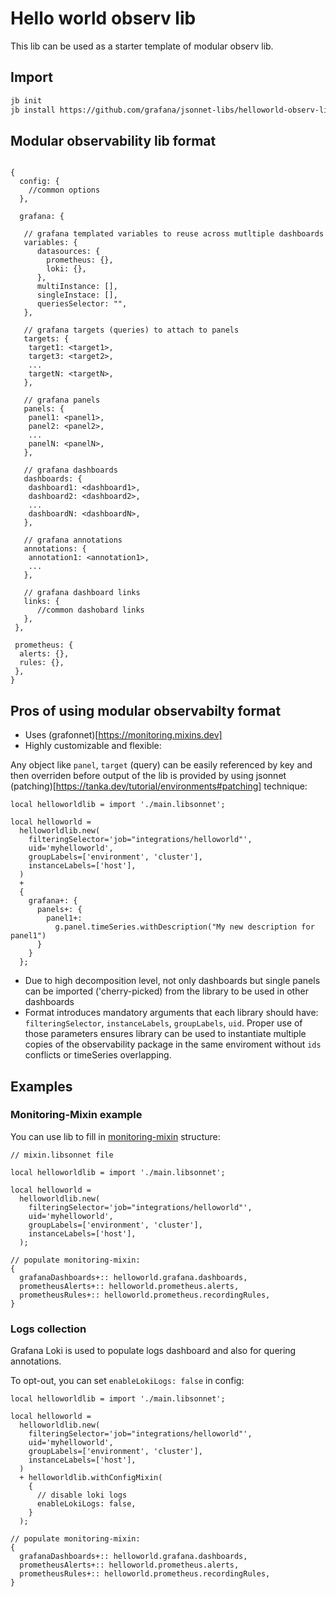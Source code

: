 # Hello world observ lib

This lib can be used as a starter template of modular observ lib.


## Import

```sh
jb init
jb install https://github.com/grafana/jsonnet-libs/helloworld-observ-lib
```

## Modular observability lib format

```jsonnet

{
  config: {
    //common options
  },

  grafana: {
   
   // grafana templated variables to reuse across mutltiple dashboards
   variables: {
      datasources: {
        prometheus: {},
        loki: {},
      },
      multiInstance: [],
      singleInstace: [],
  	  queriesSelector: "",
   },

   // grafana targets (queries) to attach to panels
   targets: {
    target1: <target1>,
    target3: <target2>,
    ...
    targetN: <targetN>,
   },

   // grafana panels
   panels: {
    panel1: <panel1>,
    panel2: <panel2>,
    ...
    panelN: <panelN>,
   },

   // grafana dashboards
   dashboards: {
    dashboard1: <dashboard1>,
    dashboard2: <dashboard2>,
    ...
    dashboardN: <dashboardN>,
   },

   // grafana annotations
   annotations: {
    annotation1: <annotation1>,
    ...
   },
   
   // grafana dashboard links
   links: {
      //common dashobard links
   },
 },

 prometheus: {
  alerts: {},
  rules: {},
 },
}

```

## Pros of using modular observabilty format

- Uses (grafonnet)[https://monitoring.mixins.dev]
- Highly customizable and flexible:

Any object like `panel`, `target` (query) can be easily referenced by key and then overriden before output of the lib is provided by using jsonnet (patching)[https://tanka.dev/tutorial/environments#patching] technique:

```jsonnet
local helloworldlib = import './main.libsonnet';

local helloworld =
  helloworldlib.new(
    filteringSelector='job="integrations/helloworld"',
    uid='myhelloworld',
    groupLabels=['environment', 'cluster'],
    instanceLabels=['host'],
  )
  + 
  {
    grafana+: {
      panels+: {
        panel1+: 
          g.panel.timeSeries.withDescription("My new description for panel1")
      }
    }
  };
```

- Due to high decomposition level, not only dashboards but single panels can be imported ('cherry-picked) from the library to be used in other dashboards
- Format introduces mandatory arguments that each library should have: `filteringSelector`, `instanceLabels`, `groupLabels`, `uid`. Proper use of those parameters ensures library can be used to instantiate multiple copies of the observability package in the same enviroment without `ids` conflicts or timeSeries overlapping.

## Examples

### Monitoring-Mixin example

You can use lib to fill in [monitoring-mixin](https://monitoring.mixins.dev/) structure:

```jsonnet
// mixin.libsonnet file

local helloworldlib = import './main.libsonnet';

local helloworld =
  helloworldlib.new(
    filteringSelector='job="integrations/helloworld"',
    uid='myhelloworld',
    groupLabels=['environment', 'cluster'],
    instanceLabels=['host'],
  );

// populate monitoring-mixin:
{
  grafanaDashboards+:: helloworld.grafana.dashboards,
  prometheusAlerts+:: helloworld.prometheus.alerts,
  prometheusRules+:: helloworld.prometheus.recordingRules,
}
```

### Logs collection

Grafana Loki is used to populate logs dashboard and also for quering annotations.

To opt-out, you can set `enableLokiLogs: false` in config:

```
local helloworldlib = import './main.libsonnet';

local helloworld =
  helloworldlib.new(
    filteringSelector='job="integrations/helloworld"',
    uid='myhelloworld',
    groupLabels=['environment', 'cluster'],
    instanceLabels=['host'],
  )
  + helloworldlib.withConfigMixin(
    {
      // disable loki logs
      enableLokiLogs: false,
    }
  );

// populate monitoring-mixin:
{
  grafanaDashboards+:: helloworld.grafana.dashboards,
  prometheusAlerts+:: helloworld.prometheus.alerts,
  prometheusRules+:: helloworld.prometheus.recordingRules,
}
```
